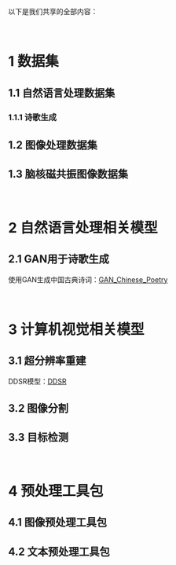 以下是我们共享的全部内容：

<br>

# 1 数据集
## 1.1 自然语言处理数据集
### 1.1.1 诗歌生成

## 1.2 图像处理数据集
## 1.3 脑核磁共振图像数据集  

<br>

# 2 自然语言处理相关模型
## 2.1 GAN用于诗歌生成  
使用GAN生成中国古典诗词：[GAN_Chinese_Poetry](https://github.com/CQU-MLG/GAN_Chinese_Poetry)

<br>

# 3 计算机视觉相关模型
## 3.1 超分辨率重建
DDSR模型：[DDSR](https://github.com/JinglongDu/DDSR)  
## 3.2 图像分割
## 3.3 目标检测  

<br>

# 4 预处理工具包
## 4.1 图像预处理工具包
## 4.2 文本预处理工具包
